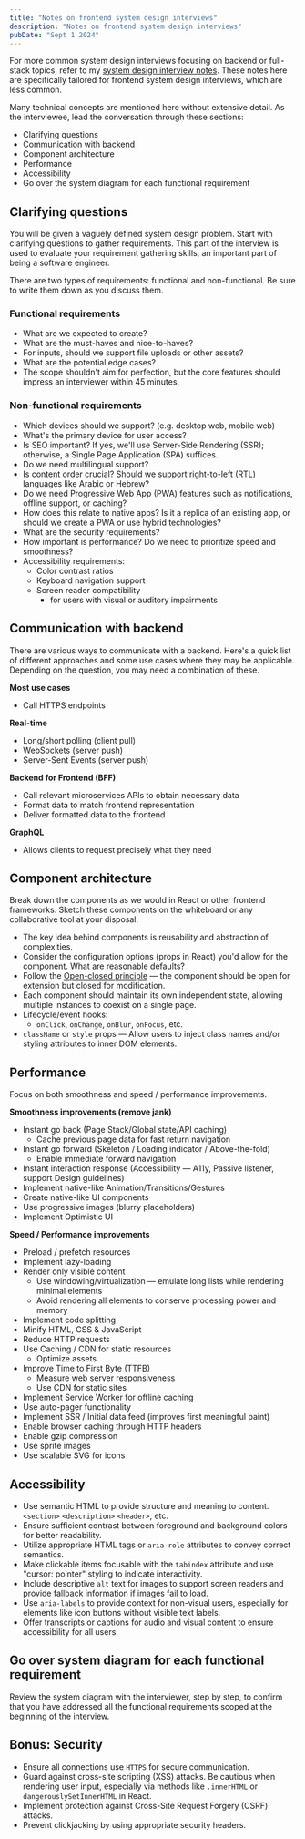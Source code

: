 ```yaml
---
title: "Notes on frontend system design interviews"
description: "Notes on frontend system design interviews"
pubDate: "Sept 1 2024"
---
```


For more common system design interviews focusing on backend or full-stack topics, refer to my [system design interview notes](/blog/system-design-interviews). These notes here are specifically tailored for frontend system design interviews, which are less common.

Many technical concepts are mentioned here without extensive detail. As the interviewee, lead the conversation through these sections:

- Clarifying questions
- Communication with backend
- Component architecture
- Performance
- Accessibility
- Go over the system diagram for each functional requirement

## Clarifying questions

You will be given a vaguely defined system design problem. Start with clarifying questions to gather requirements. This part of the interview is used to evaluate your requirement gathering skills, an important part of being a software engineer.

There are two types of requirements: functional and non-functional. Be sure to write them down as you discuss them.

### Functional requirements

- What are we expected to create?
- What are the must-haves and nice-to-haves?
- For inputs, should we support file uploads or other assets?
- What are the potential edge cases?
- The scope shouldn't aim for perfection, but the core features should impress an interviewer within 45 minutes.

### Non-functional requirements

- Which devices should we support? (e.g. desktop web, mobile web)
- What's the primary device for user access?
- Is SEO important? If yes, we'll use Server-Side Rendering (SSR); otherwise, a Single Page Application (SPA) suffices.
- Do we need multilingual support?
- Is content order crucial? Should we support right-to-left (RTL) languages like Arabic or Hebrew?
- Do we need Progressive Web App (PWA) features such as notifications, offline support, or caching?
- How does this relate to native apps? Is it a replica of an existing app, or should we create a PWA or use hybrid technologies?
- What are the security requirements?
- How important is performance? Do we need to prioritize speed and smoothness?
- Accessibility requirements:
  - Color contrast ratios
  - Keyboard navigation support
  - Screen reader compatibility
    - for users with visual or auditory impairments

## Communication with backend

There are various ways to communicate with a backend. Here's a quick list of different approaches and some use cases where they may be applicable. Depending on the question, you may need a combination of these.

**Most use cases**

- Call HTTPS endpoints

**Real-time**

- Long/short polling (client pull)
- WebSockets (server push)
- Server-Sent Events (server push)

**Backend for Frontend (BFF)**

- Call relevant microservices APIs to obtain necessary data
- Format data to match frontend representation
- Deliver formatted data to the frontend

**GraphQL**

- Allows clients to request precisely what they need

## Component architecture

Break down the components as we would in React or other frontend frameworks. Sketch these components on the whiteboard or any collaborative tool at your disposal.

- The key idea behind components is reusability and abstraction of complexities.
- Consider the configuration options (props in React) you'd allow for the component. What are reasonable defaults?
- Follow the [Open-closed principle](https://en.wikipedia.org/wiki/Open%E2%80%93closed_principle) — the component should be open for extension but closed for modification.
- Each component should maintain its own independent state, allowing multiple instances to coexist on a single page.
- Lifecycle/event hooks:
  - `onClick`, `onChange`, `onBlur`, `onFocus`, etc.
- `className` or `style` props — Allow users to inject class names and/or styling attributes to inner DOM elements.

## Performance

Focus on both smoothness and speed / performance improvements.

**Smoothness improvements (remove jank)**

- Instant go back (Page Stack/Global state/API caching)
  - Cache previous page data for fast return navigation
- Instant go forward (Skeleton / Loading indicator / Above-the-fold)
  - Enable immediate forward navigation
- Instant interaction response (Accessibility — A11y, Passive listener, support Design guidelines)
- Implement native-like Animation/Transitions/Gestures
- Create native-like UI components
- Use progressive images (blurry placeholders)
- Implement Optimistic UI

**Speed / Performance improvements**

- Preload / prefetch resources
- Implement lazy-loading
- Render only visible content
  - Use windowing/virtualization — emulate long lists while rendering minimal elements
  - Avoid rendering all elements to conserve processing power and memory
- Implement code splitting
- Minify HTML, CSS & JavaScript
- Reduce HTTP requests
- Use Caching / CDN for static resources
  - Optimize assets
- Improve Time to First Byte (TTFB)
  - Measure web server responsiveness
  - Use CDN for static sites
- Implement Service Worker for offline caching
- Use auto-pager functionality
- Implement SSR / Initial data feed (improves first meaningful paint)
- Enable browser caching through HTTP headers
- Enable gzip compression
- Use sprite images
- Use scalable SVG for icons

## Accessibility

- Use semantic HTML to provide structure and meaning to content. `<section>` `<description>` `<header>`, etc.
- Ensure sufficient contrast between foreground and background colors for better readability.
- Utilize appropriate HTML tags or `aria-role` attributes to convey correct semantics.
- Make clickable items focusable with the `tabindex` attribute and use "cursor: pointer" styling to indicate interactivity.
- Include descriptive `alt` text for images to support screen readers and provide fallback information if images fail to load.
- Use `aria-labels` to provide context for non-visual users, especially for elements like icon buttons without visible text labels.
- Offer transcripts or captions for audio and visual content to ensure accessibility for all users.

## Go over system diagram for each functional requirement

Review the system diagram with the interviewer, step by step, to confirm that you have addressed all the functional requirements scoped at the beginning of the interview.

## Bonus: Security

- Ensure all connections use `HTTPS` for secure communication.
- Guard against cross-site scripting (XSS) attacks. Be cautious when rendering user input, especially via methods like `.innerHTML` or `dangerouslySetInnerHTML` in React.
- Implement protection against Cross-Site Request Forgery (CSRF) attacks.
- Prevent clickjacking by using appropriate security headers.
